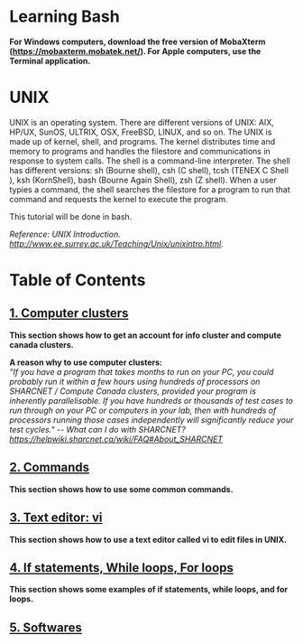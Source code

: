 # Learning Bash  
**For Windows computers, download the free version of MobaXterm (https://mobaxterm.mobatek.net/). For Apple computers, use the Terminal application.**

# UNIX
UNIX is an operating system. There are different versions of UNIX: AIX, HP/UX, SunOS, ULTRIX, OSX, FreeBSD, LINUX, and so on. The UNIX is made up of kernel, shell, and programs. The kernel distributes time and memory to programs and handles the filestore and communications in response to system calls. The shell is a command-line interpreter. The shell has different versions: sh (Bourne shell), csh (C shell), tcsh (TENEX C Shell
), ksh (KornShell), bash (Bourne Again Shell), zsh (Z shell). When a user typies a command, the shell searches the filestore for a program to run that command and requests the kernel to execute the program. 

This tutorial will be done in bash. 

*Reference: UNIX Introduction. http://www.ee.surrey.ac.uk/Teaching/Unix/unixintro.html.*

# Table of Contents
## [1. Computer clusters](https://github.com/sux21/Batstone_Lab_UNIX_Tutorial/blob/main/clusters.md)
**This section shows how to get an account for info cluster and compute canada clusters.**

**A reason why to use computer clusters:** <br>
*"If you have a program that takes months to run on your PC, you could probably run it within a few hours using hundreds of processors on SHARCNET / Compute Canada clusters, provided your program is inherently parallelisable. If you have hundreds or thousands of test cases to run through on your PC or computers in your lab, then with hundreds of processors running those cases independently will significantly reduce your test cycles." -- What can I do with SHARCNET? https://helpwiki.sharcnet.ca/wiki/FAQ#About_SHARCNET*

## [2. Commands](https://github.com/sux21/Batstone_Lab_UNIX_Tutorial/blob/main/commands.md)
**This section shows how to use some common commands.**
## [3. Text editor: vi](https://github.com/sux21/Batstone_Lab_UNIX_Tutorial/blob/main/editors.md)
**This section shows how to use a text editor called vi to edit files in UNIX.** 
## [4. If statements, While loops, For loops](https://github.com/sux21/Batstone_Lab_UNIX_Tutorial/blob/main/loops.md)
**This section shows some examples of if statements, while loops, and for loops.**
## [5. Softwares](https://github.com/sux21/Batstone_Lab_UNIX_Tutorial/blob/main/softwares.md)
